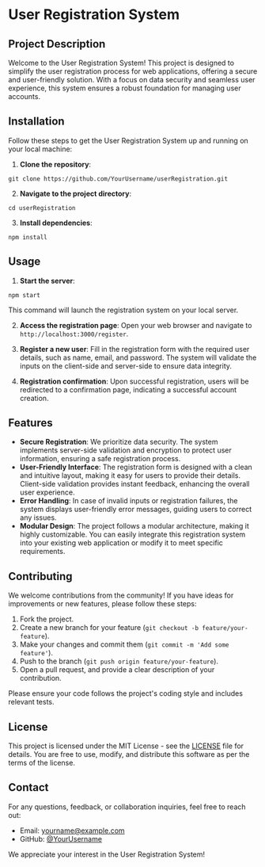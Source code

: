 # User Registration System

## Project Description

Welcome to the User Registration System! This project is designed to simplify the user registration process for web applications, offering a secure and user-friendly solution. With a focus on data security and seamless user experience, this system ensures a robust foundation for managing user accounts.

## Installation

Follow these steps to get the User Registration System up and running on your local machine:

1. **Clone the repository**:
```
git clone https://github.com/YourUsername/userRegistration.git
```

2. **Navigate to the project directory**:
```
cd userRegistration
```

3. **Install dependencies**:
```
npm install
```

## Usage

1. **Start the server**:
```
npm start
```
This command will launch the registration system on your local server.

2. **Access the registration page**: Open your web browser and navigate to `http://localhost:3000/register`.

3. **Register a new user**: Fill in the registration form with the required user details, such as name, email, and password. The system will validate the inputs on the client-side and server-side to ensure data integrity.

4. **Registration confirmation**: Upon successful registration, users will be redirected to a confirmation page, indicating a successful account creation.

## Features

- **Secure Registration**: We prioritize data security. The system implements server-side validation and encryption to protect user information, ensuring a safe registration process.
- **User-Friendly Interface**: The registration form is designed with a clean and intuitive layout, making it easy for users to provide their details. Client-side validation provides instant feedback, enhancing the overall user experience.
- **Error Handling**: In case of invalid inputs or registration failures, the system displays user-friendly error messages, guiding users to correct any issues.
- **Modular Design**: The project follows a modular architecture, making it highly customizable. You can easily integrate this registration system into your existing web application or modify it to meet specific requirements.

## Contributing

We welcome contributions from the community! If you have ideas for improvements or new features, please follow these steps:

1. Fork the project.
2. Create a new branch for your feature (`git checkout -b feature/your-feature`).
3. Make your changes and commit them (`git commit -m 'Add some feature'`).
4. Push to the branch (`git push origin feature/your-feature`).
5. Open a pull request, and provide a clear description of your contribution.

Please ensure your code follows the project's coding style and includes relevant tests.

## License

This project is licensed under the MIT License - see the [LICENSE](LICENSE) file for details. You are free to use, modify, and distribute this software as per the terms of the license.

## Contact

For any questions, feedback, or collaboration inquiries, feel free to reach out:
- Email: yourname@example.com
- GitHub: [@YourUsername](https://github.com/YourUsername)

We appreciate your interest in the User Registration System!